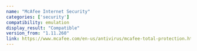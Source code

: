 ```yaml
---
name: "McAfee Internet Security"
categories: ['security']
compatibility: emulation
display_result: "Compatible"
version_from: "1.11.260"
link: https://www.mcafee.com/en-us/antivirus/mcafee-total-protection.html
---
```


